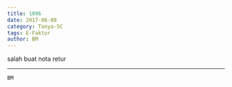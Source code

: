 ```yaml
---
title: 1096
date: 2017-06-08
category: Tanya-SC
tags: E-Faktur
author: BM
---
```


salah buat nota retur

---



`BM`
